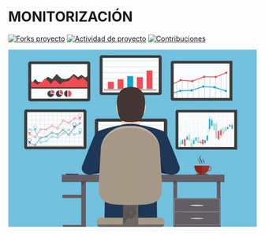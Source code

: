 # MONITORIZACIÓN

[![Forks proyecto](https://img.shields.io/badge/Forks-purple)](https://github.com/alemonterx/monitorizacion/forks)
[![Actividad de proyecto](https://img.shields.io/badge/Actividad-red)](https://github.com/alemonterx/monitorizacion/activity)
[![Contribuciones](https://img.shields.io/badge/Contribuciones-green)](https://github.com/alemonterx/monitorizacion/graphs/contributors)

![PORTADA](img/portada.jpg)

